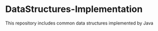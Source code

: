 # DataStructures-Implementation
This repository includes common data structures implemented by Java
